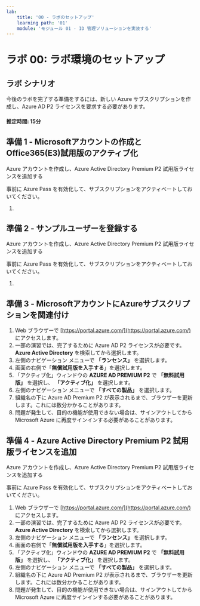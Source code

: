 ```yaml
---
lab:
    title: '00 - ラボのセットアップ'
    learning path: '01'
    module: 'モジュール 01 - ID 管理ソリューションを実装する'
---
```


# ラボ 00: ラボ環境のセットアップ

## ラボ シナリオ

今後のラボを完了する準備をするには、新しい Azure サブスクリプションを作成し、Azure AD P2 ライセンスを要求する必要があります。

#### 推定時間: 15分

## 準備 1 - Microsoftアカウントの作成とOffice365(E3)試用版のアクティブ化

Azure アカウントを作成し、Azure Active Directory Premium P2 試用版ライセンスを追加する

事前に Azure Pass を有効化して、サブスクリプションをアクティベートしておいてください。

1. 

## 準備 2 - サンプルユーザーを登録する

Azure アカウントを作成し、Azure Active Directory Premium P2 試用版ライセンスを追加する

事前に Azure Pass を有効化して、サブスクリプションをアクティベートしておいてください。

1. 

## 準備 3 - MicrosoftアカウントにAzureサブスクリプションを関連付け

1. Web ブラウザーで [https://portal.azure.com/](https://portal.azure.com/) にアクセスします。
1. 一部の演習では、完了するために Azure AD P2 ライセンスが必要です。**Azure Active Directory** を検索してから選択します。
1. 左側のナビゲーション メニューで **「ランセンス」** を選択します。
1. 画面の右側で「**無償試用版を入手する**」を選択します。
1. 「アクティブ化」ウィンドウの **AZURE AD PREMIUM P2** で **「無料試用版」** を選択し、 **「アクティブ化」** を選択します。
1. 左側のナビゲーション メニューで **「すべての製品」** を選択します。
1. 組織名の下に Azure AD Premium P2 が表示されるまで、ブラウザーを更新します。これには数分かかることがあります。
1. 問題が発生して、目的の機能が使用できない場合は、サインアウトしてから Microsoft Azure に再度サインインする必要があることがあります。



## 準備 4 - Azure Active Directory Premium P2 試用版ライセンスを追加

Azure アカウントを作成し、Azure Active Directory Premium P2 試用版ライセンスを追加する

事前に Azure Pass を有効化して、サブスクリプションをアクティベートしておいてください。

1. Web ブラウザーで [https://portal.azure.com/](https://portal.azure.com/) にアクセスします。
1. 一部の演習では、完了するために Azure AD P2 ライセンスが必要です。**Azure Active Directory** を検索してから選択します。
1. 左側のナビゲーション メニューで **「ランセンス」** を選択します。
1. 画面の右側で「**無償試用版を入手する**」を選択します。
1. 「アクティブ化」ウィンドウの **AZURE AD PREMIUM P2** で **「無料試用版」** を選択し、 **「アクティブ化」** を選択します。
1. 左側のナビゲーション メニューで **「すべての製品」** を選択します。
1. 組織名の下に Azure AD Premium P2 が表示されるまで、ブラウザーを更新します。これには数分かかることがあります。
1. 問題が発生して、目的の機能が使用できない場合は、サインアウトしてから Microsoft Azure に再度サインインする必要があることがあります。
